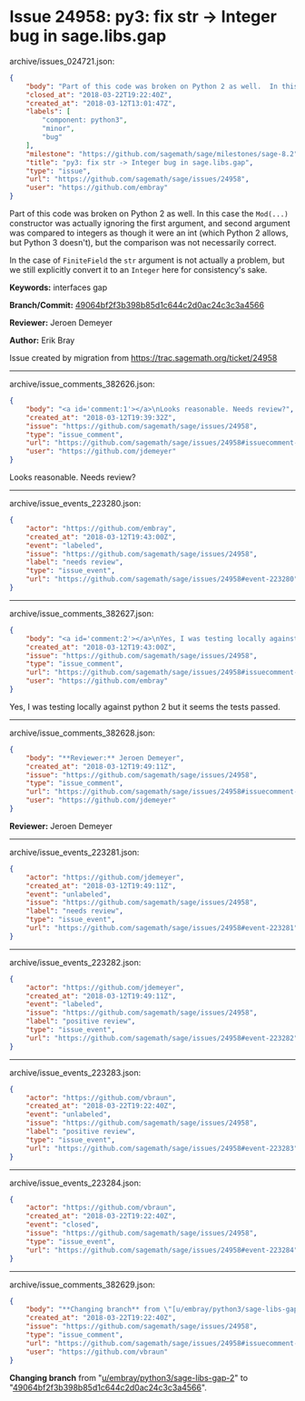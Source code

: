 # Issue 24958: py3: fix str -> Integer bug in sage.libs.gap

archive/issues_024721.json:
```json
{
    "body": "Part of this code was broken on Python 2 as well.  In this case the `Mod(...)` constructor was actually ignoring the first argument, and second argument was compared to integers as though it were an int (which Python 2 allows, but Python 3 doesn't), but the comparison was not necessarily correct.\n\nIn the case of `FiniteField` the `str` argument is not actually a problem, but we still explicitly convert it to an `Integer` here for consistency's sake.\n\n**Keywords:** interfaces gap\n\n**Branch/Commit:** [49064bf2f3b398b85d1c644c2d0ac24c3c3a4566](https://github.com/sagemath/sagetrac-mirror/commit/49064bf2f3b398b85d1c644c2d0ac24c3c3a4566)\n\n**Reviewer:** Jeroen Demeyer\n\n**Author:** Erik Bray\n\nIssue created by migration from https://trac.sagemath.org/ticket/24958\n\n",
    "closed_at": "2018-03-22T19:22:40Z",
    "created_at": "2018-03-12T13:01:47Z",
    "labels": [
        "component: python3",
        "minor",
        "bug"
    ],
    "milestone": "https://github.com/sagemath/sage/milestones/sage-8.2",
    "title": "py3: fix str -> Integer bug in sage.libs.gap",
    "type": "issue",
    "url": "https://github.com/sagemath/sage/issues/24958",
    "user": "https://github.com/embray"
}
```
Part of this code was broken on Python 2 as well.  In this case the `Mod(...)` constructor was actually ignoring the first argument, and second argument was compared to integers as though it were an int (which Python 2 allows, but Python 3 doesn't), but the comparison was not necessarily correct.

In the case of `FiniteField` the `str` argument is not actually a problem, but we still explicitly convert it to an `Integer` here for consistency's sake.

**Keywords:** interfaces gap

**Branch/Commit:** [49064bf2f3b398b85d1c644c2d0ac24c3c3a4566](https://github.com/sagemath/sagetrac-mirror/commit/49064bf2f3b398b85d1c644c2d0ac24c3c3a4566)

**Reviewer:** Jeroen Demeyer

**Author:** Erik Bray

Issue created by migration from https://trac.sagemath.org/ticket/24958





---

archive/issue_comments_382626.json:
```json
{
    "body": "<a id='comment:1'></a>\nLooks reasonable. Needs review?",
    "created_at": "2018-03-12T19:39:32Z",
    "issue": "https://github.com/sagemath/sage/issues/24958",
    "type": "issue_comment",
    "url": "https://github.com/sagemath/sage/issues/24958#issuecomment-382626",
    "user": "https://github.com/jdemeyer"
}
```

<a id='comment:1'></a>
Looks reasonable. Needs review?



---

archive/issue_events_223280.json:
```json
{
    "actor": "https://github.com/embray",
    "created_at": "2018-03-12T19:43:00Z",
    "event": "labeled",
    "issue": "https://github.com/sagemath/sage/issues/24958",
    "label": "needs review",
    "type": "issue_event",
    "url": "https://github.com/sagemath/sage/issues/24958#event-223280"
}
```



---

archive/issue_comments_382627.json:
```json
{
    "body": "<a id='comment:2'></a>\nYes, I was testing locally against python 2 but it seems the tests passed.",
    "created_at": "2018-03-12T19:43:00Z",
    "issue": "https://github.com/sagemath/sage/issues/24958",
    "type": "issue_comment",
    "url": "https://github.com/sagemath/sage/issues/24958#issuecomment-382627",
    "user": "https://github.com/embray"
}
```

<a id='comment:2'></a>
Yes, I was testing locally against python 2 but it seems the tests passed.



---

archive/issue_comments_382628.json:
```json
{
    "body": "**Reviewer:** Jeroen Demeyer",
    "created_at": "2018-03-12T19:49:11Z",
    "issue": "https://github.com/sagemath/sage/issues/24958",
    "type": "issue_comment",
    "url": "https://github.com/sagemath/sage/issues/24958#issuecomment-382628",
    "user": "https://github.com/jdemeyer"
}
```

**Reviewer:** Jeroen Demeyer



---

archive/issue_events_223281.json:
```json
{
    "actor": "https://github.com/jdemeyer",
    "created_at": "2018-03-12T19:49:11Z",
    "event": "unlabeled",
    "issue": "https://github.com/sagemath/sage/issues/24958",
    "label": "needs review",
    "type": "issue_event",
    "url": "https://github.com/sagemath/sage/issues/24958#event-223281"
}
```



---

archive/issue_events_223282.json:
```json
{
    "actor": "https://github.com/jdemeyer",
    "created_at": "2018-03-12T19:49:11Z",
    "event": "labeled",
    "issue": "https://github.com/sagemath/sage/issues/24958",
    "label": "positive review",
    "type": "issue_event",
    "url": "https://github.com/sagemath/sage/issues/24958#event-223282"
}
```



---

archive/issue_events_223283.json:
```json
{
    "actor": "https://github.com/vbraun",
    "created_at": "2018-03-22T19:22:40Z",
    "event": "unlabeled",
    "issue": "https://github.com/sagemath/sage/issues/24958",
    "label": "positive review",
    "type": "issue_event",
    "url": "https://github.com/sagemath/sage/issues/24958#event-223283"
}
```



---

archive/issue_events_223284.json:
```json
{
    "actor": "https://github.com/vbraun",
    "created_at": "2018-03-22T19:22:40Z",
    "event": "closed",
    "issue": "https://github.com/sagemath/sage/issues/24958",
    "type": "issue_event",
    "url": "https://github.com/sagemath/sage/issues/24958#event-223284"
}
```



---

archive/issue_comments_382629.json:
```json
{
    "body": "**Changing branch** from \"[u/embray/python3/sage-libs-gap-2](https://github.com/sagemath/sagetrac-mirror/tree/u/embray/python3/sage-libs-gap-2)\" to \"[49064bf2f3b398b85d1c644c2d0ac24c3c3a4566](https://github.com/sagemath/sagetrac-mirror/commit/49064bf2f3b398b85d1c644c2d0ac24c3c3a4566)\".",
    "created_at": "2018-03-22T19:22:40Z",
    "issue": "https://github.com/sagemath/sage/issues/24958",
    "type": "issue_comment",
    "url": "https://github.com/sagemath/sage/issues/24958#issuecomment-382629",
    "user": "https://github.com/vbraun"
}
```

**Changing branch** from "[u/embray/python3/sage-libs-gap-2](https://github.com/sagemath/sagetrac-mirror/tree/u/embray/python3/sage-libs-gap-2)" to "[49064bf2f3b398b85d1c644c2d0ac24c3c3a4566](https://github.com/sagemath/sagetrac-mirror/commit/49064bf2f3b398b85d1c644c2d0ac24c3c3a4566)".
